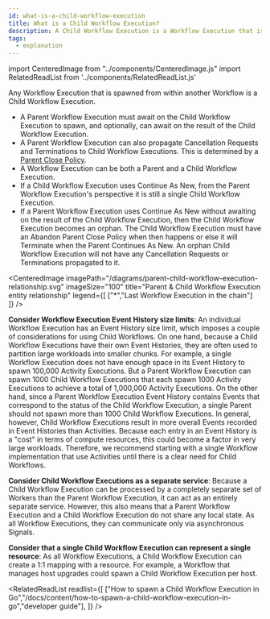 ```yaml
---
id: what-is-a-child-workflow-execution
title: What is a Child Workflow Execution?
description: A Child Workflow Execution is a Workflow Execution that is spawned from within another Workflow.
tags:
  - explanation
---
```


import CenteredImage from "../components/CenteredImage.js"
import RelatedReadList from '../components/RelatedReadList.js'

Any Workflow Execution that is spawned from within another Workflow is a Child Workflow Execution.

- A Parent Workflow Execution must await on the Child Workflow Execution to spawn, and optionally, can await on the result of the Child Workflow Execution.
- A Parent Workflow Execution can also propagate Cancellation Requests and Terminations to Child Workflow Executions.
  This is determined by a [Parent Close Policy](/docs/content/what-is-a-parent-close-policy).
- A Workflow Execution can be both a Parent and a Child Workflow Execution.
- If a Child Workflow Execution uses Continue As New, from the Parent Workflow Execution's perspective it is still a single Child Workflow Execution.
- If a Parent Workflow Execution uses Continue As New without awaiting on the result of the Child Workflow Execution, then the Child Workflow Execution becomes an orphan.
  The Child Workflow Execution must have an Abandon Parent Close Policy when then happens or else it will Terminate when the Parent Continues As New.
  An orphan Child Workflow Execution will not have any Cancellation Requests or Terminations propagated to it.

<CenteredImage
imagePath="/diagrams/parent-child-workflow-execution-relationship.svg"
imageSize="100"
title="Parent & Child Workflow Execution entity relationship"
legend={[
["*","Last Workflow Execution in the chain"]  
]}
/>

**Consider Workflow Execution Event History size limits**: An individual Workflow Execution has an Event History size limit, which imposes a couple of considerations for using Child Workflows.
On one hand, because a Child Workflow Executions have their own Event Histories, they are often used to partition large workloads into smaller chunks.
For example, a single Workflow Execution does not have enough space in its Event History to spawn 100,000 Activity Executions. But a Parent Workflow Execution can spawn 1000 Child Workflow Executions that each spawn 1000 Activity Executions to achieve a total of 1,000,000 Activity Executions.
On the other hand, since a Parent Workflow Execution Event History contains Events that correspond to the status of the Child Workflow Execution, a single Parent should not spawn more than 1000 Child Workflow Executions.
In general, however, Child Workflow Executions result in more overall Events recorded in Event Histories than Activities.
Because each entry in an Event History is a "cost" in terms of compute resources, this could become a factor in very large workloads.
Therefore, we recommend starting with a single Workflow implementation that use Activities until there is a clear need for Child Workflows.

**Consider Child Workflow Executions as a separate service**: Because a Child Workflow Execution can be processed by a completely separate set of Workers than the Parent Workflow Execution, it can act as an entirely separate service.
However, this also means that a Parent Workflow Execution and a Child Workflow Execution do not share any local state.
As all Workflow Executions, they can communicate only via asynchronous Signals.

**Consider that a single Child Workflow Execution can represent a single resource**: As all Workflow Executions, a Child Workflow Execution can create a 1:1 mapping with a resource.
For example, a Workflow that manages host upgrades could spawn a Child Workflow Execution per host.

<!-- TODO convert Java & PHP docs to "how to spawn Child Workflow Executions in *" content and add links here-->

<RelatedReadList
readlist={[
["How to spawn a Child Workflow Execution in Go","/docs/content/how-to-spawn-a-child-workflow-execution-in-go","developer guide"],
]}
/>
